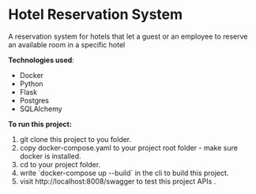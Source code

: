 # Hotel Reservation System
A reservation system for hotels that let a guest or an employee to reserve an available room in a specific hotel  



**Technologies used**: 
- Docker
- Python
- Flask
- Postgres
- SQLAlchemy



**To run this project:**

<ol>
<li>git clone this project to you folder.</li>
<li>copy docker-compose.yaml to your project root folder - make sure docker is installed.</li>
<li>cd to your project folder.</li>
<li>write `docker-compose up --build` in the cli to build this project.</li>
<li>visit http://localhost:8008/swagger to test this project APIs .</li>
</ol>
